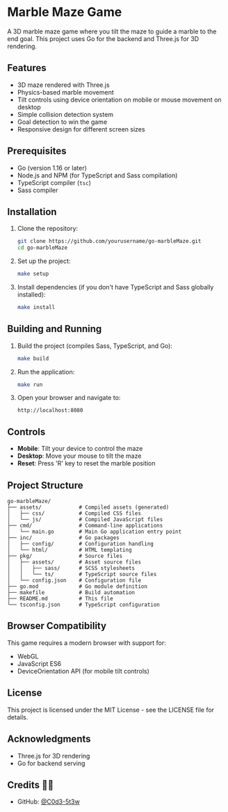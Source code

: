 # Marble Maze Game

A 3D marble maze game where you tilt the maze to guide a marble to the end goal. This project uses Go for the backend and Three.js for 3D rendering.

## Features

- 3D maze rendered with Three.js
- Physics-based marble movement
- Tilt controls using device orientation on mobile or mouse movement on desktop
- Simple collision detection system
- Goal detection to win the game
- Responsive design for different screen sizes

## Prerequisites

- Go (version 1.16 or later)
- Node.js and NPM (for TypeScript and Sass compilation)
- TypeScript compiler (`tsc`)
- Sass compiler

## Installation

1. Clone the repository:
   ```bash
   git clone https://github.com/yourusername/go-marbleMaze.git
   cd go-marbleMaze
   ```

2. Set up the project:
   ```bash
   make setup
   ```

3. Install dependencies (if you don't have TypeScript and Sass globally installed):
   ```bash
   make install
   ```

## Building and Running

1. Build the project (compiles Sass, TypeScript, and Go):
   ```bash
   make build
   ```

2. Run the application:
   ```bash
   make run
   ```

3. Open your browser and navigate to:
   ```
   http://localhost:8080
   ```

## Controls

- **Mobile**: Tilt your device to control the maze
- **Desktop**: Move your mouse to tilt the maze
- **Reset**: Press 'R' key to reset the marble position

## Project Structure

```
go-marbleMaze/
├── assets/            # Compiled assets (generated)
│   ├── css/           # Compiled CSS files
│   └── js/            # Compiled JavaScript files
├── cmd/               # Command-line applications
│   └── main.go        # Main Go application entry point
├── inc/               # Go packages
│   ├── config/        # Configuration handling
│   └── html/          # HTML templating
├── pkg/               # Source files
│   ├── assets/        # Asset source files
│   │   ├── sass/      # SCSS stylesheets
│   │   └── ts/        # TypeScript source files
│   └── config.json    # Configuration file
├── go.mod             # Go module definition
├── makefile           # Build automation
├── README.md          # This file
└── tsconfig.json      # TypeScript configuration
```

## Browser Compatibility

This game requires a modern browser with support for:
- WebGL
- JavaScript ES6
- DeviceOrientation API (for mobile tilt controls)

## License

This project is licensed under the MIT License - see the LICENSE file for details.

## Acknowledgments

- Three.js for 3D rendering
- Go for backend serving

## Credits 🤘🏼

- GitHub: [@C0d3-5t3w](https://github.com/C0d3-5t3w)
